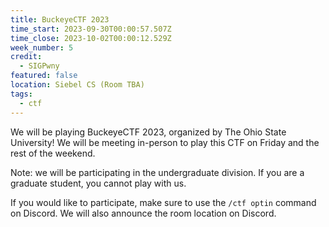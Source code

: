 ```yaml
---
title: BuckeyeCTF 2023
time_start: 2023-09-30T00:00:57.507Z
time_close: 2023-10-02T00:00:12.529Z
week_number: 5
credit:
  - SIGPwny
featured: false
location: Siebel CS (Room TBA)
tags:
  - ctf
---
```

We will be playing BuckeyeCTF 2023, organized by The Ohio State University! We will be meeting in-person to play this CTF on Friday and the rest of the weekend.

Note: we will be participating in the undergraduate division. If you are a graduate student, you cannot play with us.

I﻿f you would like to participate, make sure to use the `/ctf optin` command on Discord. We will also announce the room location on Discord.